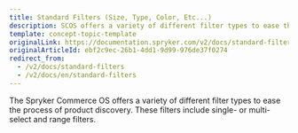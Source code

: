 ```yaml
---
title: Standard Filters (Size, Type, Color, Etc...)
description: SCOS offers a variety of different filter types to ease the process of product discovery. These filters include single- or multi-select and range filters.
template: concept-topic-template
originalLink: https://documentation.spryker.com/v2/docs/standard-filters
originalArticleId: ebf2c9ec-26b1-4dd1-9d99-976de37f0274
redirect_from:
  - /v2/docs/standard-filters
  - /v2/docs/en/standard-filters
---
```


The Spryker Commerce OS offers a variety of different filter types to ease the process of product discovery. These filters include single- or multi-select and range filters.


